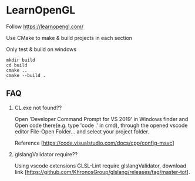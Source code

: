 # LearnOpenGL

Follow https://learnopengl.com/

Use CMake to make & build projects in each section

Only test & build on windows

```
mkdir build
cd build
cmake ..
cmake --build .
```

## FAQ

1. CL.exe not found??

    Open 'Developer Command Prompt for VS 2019' in Windows finder and Open code there(e.g. type 'code .' in cmd), through the opened vscode editor File-Open Folder... and select your project folder.

    Reference [<https://code.visualstudio.com/docs/cpp/config-msvc>]

2. glslangValidator require??

    Using vscode extensions GLSL-Lint require glslangValidator, download link [<https://github.com/KhronosGroup/glslang/releases/tag/master-tot>].
